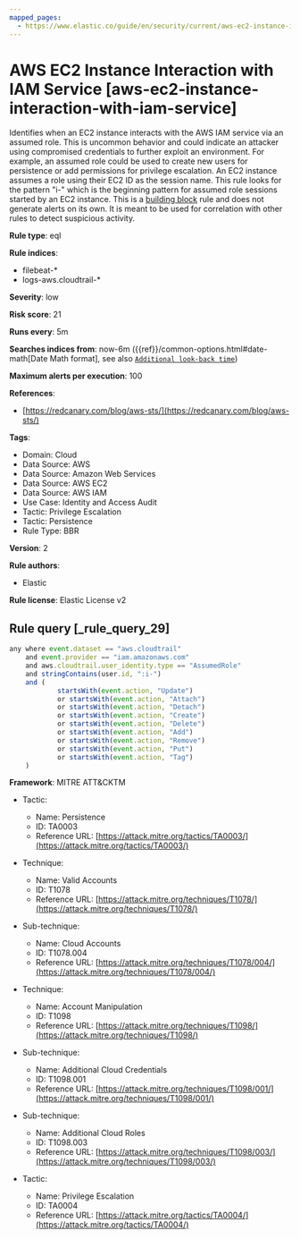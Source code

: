 ```yaml
---
mapped_pages:
  - https://www.elastic.co/guide/en/security/current/aws-ec2-instance-interaction-with-iam-service.html
---
```


# AWS EC2 Instance Interaction with IAM Service [aws-ec2-instance-interaction-with-iam-service]

Identifies when an EC2 instance interacts with the AWS IAM service via an assumed role. This is uncommon behavior and could indicate an attacker using compromised credentials to further exploit an environment. For example, an assumed role could be used to create new users for persistence or add permissions for privilege escalation. An EC2 instance assumes a role using their EC2 ID as the session name. This rule looks for the pattern "i-" which is the beginning pattern for assumed role sessions started by an EC2 instance. This is a [building block](docs-content://solutions/security/detect-and-alert/about-building-block-rules.md) rule and does not generate alerts on its own. It is meant to be used for correlation with other rules to detect suspicious activity.

**Rule type**: eql

**Rule indices**:

* filebeat-*
* logs-aws.cloudtrail-*

**Severity**: low

**Risk score**: 21

**Runs every**: 5m

**Searches indices from**: now-6m ({{ref}}/common-options.html#date-math[Date Math format], see also [`Additional look-back time`](docs-content://solutions/security/detect-and-alert/create-detection-rule.md#rule-schedule))

**Maximum alerts per execution**: 100

**References**:

* [https://redcanary.com/blog/aws-sts/](https://redcanary.com/blog/aws-sts/)

**Tags**:

* Domain: Cloud
* Data Source: AWS
* Data Source: Amazon Web Services
* Data Source: AWS EC2
* Data Source: AWS IAM
* Use Case: Identity and Access Audit
* Tactic: Privilege Escalation
* Tactic: Persistence
* Rule Type: BBR

**Version**: 2

**Rule authors**:

* Elastic

**Rule license**: Elastic License v2

## Rule query [_rule_query_29]

```js
any where event.dataset == "aws.cloudtrail"
    and event.provider == "iam.amazonaws.com"
    and aws.cloudtrail.user_identity.type == "AssumedRole"
    and stringContains(user.id, ":i-")
    and (
            startsWith(event.action, "Update")
            or startsWith(event.action, "Attach")
            or startsWith(event.action, "Detach")
            or startsWith(event.action, "Create")
            or startsWith(event.action, "Delete")
            or startsWith(event.action, "Add")
            or startsWith(event.action, "Remove")
            or startsWith(event.action, "Put")
            or startsWith(event.action, "Tag")
    )
```

**Framework**: MITRE ATT&CKTM

* Tactic:

    * Name: Persistence
    * ID: TA0003
    * Reference URL: [https://attack.mitre.org/tactics/TA0003/](https://attack.mitre.org/tactics/TA0003/)

* Technique:

    * Name: Valid Accounts
    * ID: T1078
    * Reference URL: [https://attack.mitre.org/techniques/T1078/](https://attack.mitre.org/techniques/T1078/)

* Sub-technique:

    * Name: Cloud Accounts
    * ID: T1078.004
    * Reference URL: [https://attack.mitre.org/techniques/T1078/004/](https://attack.mitre.org/techniques/T1078/004/)

* Technique:

    * Name: Account Manipulation
    * ID: T1098
    * Reference URL: [https://attack.mitre.org/techniques/T1098/](https://attack.mitre.org/techniques/T1098/)

* Sub-technique:

    * Name: Additional Cloud Credentials
    * ID: T1098.001
    * Reference URL: [https://attack.mitre.org/techniques/T1098/001/](https://attack.mitre.org/techniques/T1098/001/)

* Sub-technique:

    * Name: Additional Cloud Roles
    * ID: T1098.003
    * Reference URL: [https://attack.mitre.org/techniques/T1098/003/](https://attack.mitre.org/techniques/T1098/003/)

* Tactic:

    * Name: Privilege Escalation
    * ID: TA0004
    * Reference URL: [https://attack.mitre.org/tactics/TA0004/](https://attack.mitre.org/tactics/TA0004/)



